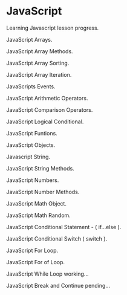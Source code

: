 # JavaScript

Learning Javascript lesson progress.
 
 JavaScript Arrays.
 
 JavaScript Array Methods.
 
 JavaScript Array Sorting.
 
 JavaScript Array Iteration.
 
 JavaScripts Events.

 JavaScript Arithmetic Operators.

 JavaScript Comparison Operators.

 JavaScript Logical Conditional.

 JavaScript Funtions.

 JavaScript Objects.

 Javascript String.
 
 JavaScript String Methods.

 JavaScript Numbers.
 
 JavaScript Number Methods.
 
 JavaScript Math Object.
 
 JavaScript Math Random.
 
 JavaScript Conditional Statement - ( if...else ).
 
 JavaScript Conditional Switch ( switch ).
 
 JavaScript For Loop.
 
 JavaScript For of Loop.
 
 JavaScript While Loop working...
 
 JavaScript Break and Continue pending...
